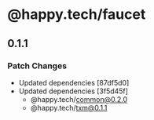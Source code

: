 # @happy.tech/faucet

## 0.1.1

### Patch Changes

- Updated dependencies [87df5d0]
- Updated dependencies [3f5d45f]
  - @happy.tech/common@0.2.0
  - @happy.tech/txm@0.1.1
